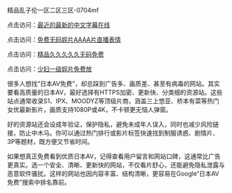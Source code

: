 精品乱子伦一区二区三区-0704mf

点击访问：<a href="https://bsdf-5f5.pages.dev/">最近的最新的中文字幕在线</a>

点击访问：<a href="https://cfad.pages.dev/">免费无码婬片AAAA片直播表情</a>

点击访问：<a href="https://gfd-5xg.pages.dev/">精品久久久久久无码免费</a>

点击访问：<a href="https://fdhf-454.pages.dev/">少妇一级婬片免费放</a>


很多人想找“日本AV免费”，却总踩到广告多、画质差、甚至有病毒的网站。其实要看高质量的日本AV，最好选择有HTTPS加密、更新快、分类细的资源站。这些站点通常收录S1、IPX、MOODYZ等顶级片商，涵盖三上悠亚、桥本有菜等热门女优最新影片，画质支持1080P或4K，不卡顿更无恼人弹窗。

好的资源站还会设成年验证，保护隐私，避免未成年人误入，同时也减少风险链接，防止中木马。你可以通过热门排行或影片标签快速找到制服诱惑、剧情片、3P等题材，既方便又节省时间。

如果想真正免费看到优质日本AV，记得查看用户留言和网站口碑，这通常比广告更真实。选一个安全、清晰、更新快的网站，不仅看片舒心，还能避免隐私泄露与恶意软件骚扰。这样的网站也因内容丰富、结构清晰，更容易在Google“日本AV免费”搜索中排名靠前。

<span style="display:none;">[Canonical link](https://github.com/dd20250704/dd09 ）</span>
